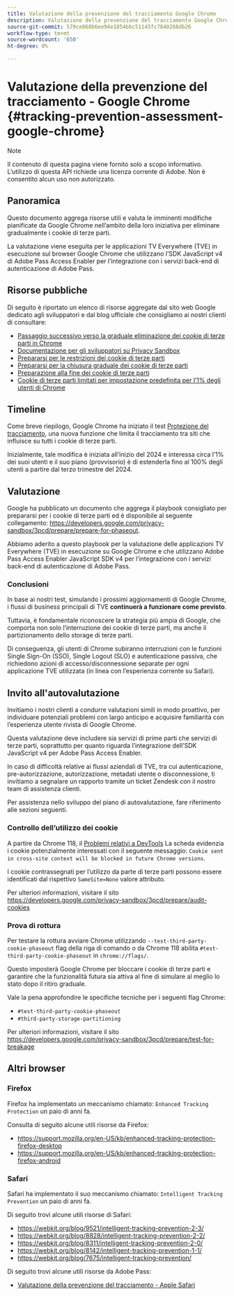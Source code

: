 ```yaml
---
title: Valutazione della prevenzione del tracciamento Google Chrome
description: Valutazione della prevenzione del tracciamento Google Chrome
source-git-commit: 579ce868b6ee94e1854bbc51145fc7840268db26
workflow-type: tm+mt
source-wordcount: '650'
ht-degree: 0%

---
```


# Valutazione della prevenzione del tracciamento - Google Chrome {#tracking-prevention-assessment-google-chrome}

>[!NOTE]
>
>Il contenuto di questa pagina viene fornito solo a scopo informativo. L’utilizzo di questa API richiede una licenza corrente di Adobe. Non è consentito alcun uso non autorizzato.

## Panoramica

Questo documento aggrega risorse utili e valuta le imminenti modifiche pianificate da Google Chrome nell’ambito della loro iniziativa per eliminare gradualmente i cookie di terze parti.

La valutazione viene eseguita per le applicazioni TV Everywhere (TVE) in esecuzione sul browser Google Chrome che utilizzano l’SDK JavaScript v4 di Adobe Pass Access Enabler per l’integrazione con i servizi back-end di autenticazione di Adobe Pass.

## Risorse pubbliche

Di seguito è riportato un elenco di risorse aggregate dal sito web Google dedicato agli sviluppatori e dal blog ufficiale che consigliamo ai nostri clienti di consultare:

* [Passaggio successivo verso la graduale eliminazione dei cookie di terze parti in Chrome](https://blog.google/products/chrome/privacy-sandbox-tracking-protection/)
* [Documentazione per gli sviluppatori su Privacy Sandbox](https://developers.google.com/privacy-sandbox)
* [Prepararsi per le restrizioni dei cookie di terze parti](https://developers.google.com/privacy-sandbox/3pcd)
* [Prepararsi per la chiusura graduale dei cookie di terze parti](https://developers.google.com/privacy-sandbox/3pcd/prepare/prepare-for-phaseout)
* [Preparazione alla fine dei cookie di terze parti](https://developers.google.com/privacy-sandbox/blog/cookie-countdown-2023oct)
* [Cookie di terze parti limitati per impostazione predefinita per l’1% degli utenti di Chrome](https://developers.google.com/privacy-sandbox/blog/cookie-countdown-2024jan)

## Timeline

Come breve riepilogo, Google Chrome ha iniziato il test [Protezione del tracciamento](https://privacysandbox.com/), una nuova funzione che limita il tracciamento tra siti che influisce su tutti i cookie di terze parti.

Inizialmente, tale modifica è iniziata all’inizio del 2024 e interessa circa l’1% dei suoi utenti e il suo piano (provvisorio) è di estenderla fino al 100% degli utenti a partire dal terzo trimestre del 2024.

## Valutazione

Google ha pubblicato un documento che aggrega il playbook consigliato per prepararsi per i cookie di terze parti ed è disponibile al seguente collegamento: https://developers.google.com/privacy-sandbox/3pcd/prepare/prepare-for-phaseout.

Abbiamo aderito a questo playbook per la valutazione delle applicazioni TV Everywhere (TVE) in esecuzione su Google Chrome e che utilizzano Adobe Pass Access Enabler JavaScript SDK v4 per l’integrazione con i servizi back-end di autenticazione di Adobe Pass.

### Conclusioni

In base ai nostri test, simulando i prossimi aggiornamenti di Google Chrome, i flussi di business principali di TVE **continuerà a funzionare come previsto**.

Tuttavia, è fondamentale riconoscere la strategia più ampia di Google, che comporta non solo l’interruzione dei cookie di terze parti, ma anche il partizionamento dello storage di terze parti.

Di conseguenza, gli utenti di Chrome subiranno interruzioni con le funzioni Single Sign-On (SSO), Single Logout (SLO) e autenticazione passiva, che richiedono azioni di accesso/disconnessione separate per ogni applicazione TVE utilizzata (in linea con l’esperienza corrente su Safari).

## Invito all&#39;autovalutazione

Invitiamo i nostri clienti a condurre valutazioni simili in modo proattivo, per individuare potenziali problemi con largo anticipo e acquisire familiarità con l’esperienza utente rivista di Google Chrome.

Questa valutazione deve includere sia servizi di prime parti che servizi di terze parti, soprattutto per quanto riguarda l’integrazione dell’SDK JavaScript v4 per Adobe Pass Access Enabler.

In caso di difficoltà relative ai flussi aziendali di TVE, tra cui autenticazione, pre-autorizzazione, autorizzazione, metadati utente o disconnessione, ti invitiamo a segnalare un rapporto tramite un ticket Zendesk con il nostro team di assistenza clienti.

Per assistenza nello sviluppo del piano di autovalutazione, fare riferimento alle sezioni seguenti.

### Controllo dell’utilizzo dei cookie

A partire da Chrome 118, il [Problemi relativi a DevTools](https://developer.chrome.com/docs/devtools/issues/) La scheda evidenzia i cookie potenzialmente interessati con il seguente messaggio: `Cookie sent in cross-site context will be blocked in future Chrome versions`.

I cookie contrassegnati per l’utilizzo da parte di terze parti possono essere identificati dal rispettivo `SameSite=None` valore attributo.

Per ulteriori informazioni, visitare il sito https://developers.google.com/privacy-sandbox/3pcd/prepare/audit-cookies

### Prova di rottura

Per testare la rottura avviare Chrome utilizzando `--test-third-party-cookie-phaseout` flag della riga di comando o da Chrome 118 abilita `#test-third-party-cookie-phaseout` in `chrome://flags/`.

Questo imposterà Google Chrome per bloccare i cookie di terze parti e garantire che la funzionalità futura sia attiva al fine di simulare al meglio lo stato dopo il ritiro graduale.

Vale la pena approfondire le specifiche tecniche per i seguenti flag Chrome:

* `#test-third-party-cookie-phaseout`
* `#third-party-storage-partitioning`

Per ulteriori informazioni, visitare il sito https://developers.google.com/privacy-sandbox/3pcd/prepare/test-for-breakage

## Altri browser

### Firefox

Firefox ha implementato un meccanismo chiamato: `Enhanced Tracking Protection` un paio di anni fa.

Consulta di seguito alcune utili risorse da Firefox:

* https://support.mozilla.org/en-US/kb/enhanced-tracking-protection-firefox-desktop
* https://support.mozilla.org/en-US/kb/enhanced-tracking-protection-firefox-android

### Safari

Safari ha implementato il suo meccanismo chiamato: `Intelligent Tracking Prevention` un paio di anni fa.

Di seguito trovi alcune utili risorse di Safari:

* https://webkit.org/blog/9521/intelligent-tracking-prevention-2-3/
* https://webkit.org/blog/8828/intelligent-tracking-prevention-2-2/
* https://webkit.org/blog/8311/intelligent-tracking-prevention-2-0/
* https://webkit.org/blog/8142/intelligent-tracking-prevention-1-1/
* https://webkit.org/blog/7675/intelligent-tracking-prevention/

Di seguito trovi alcune utili risorse da Adobe Pass:

* [Valutazione della prevenzione del tracciamento - Apple Safari](tracking-prevention-assessment-apple-safari.md)
